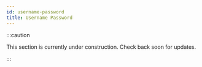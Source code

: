 ```yaml
---
id: username-password
title: Username Password
---
```


:::caution

This section is currently under construction. Check back soon for updates.

:::